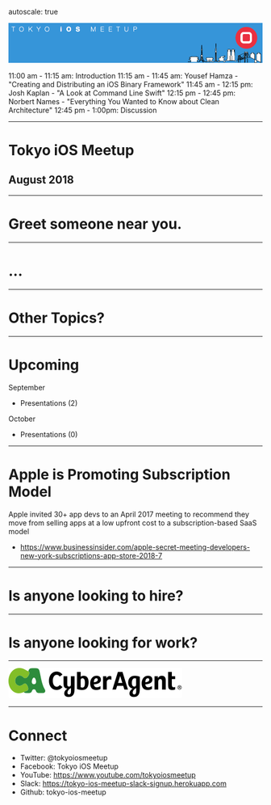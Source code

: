 autoscale: true

![inline](logo.png)

11:00 am - 11:15 am: Introduction
11:15 am - 11:45 am: Yousef Hamza - "Creating and Distributing an iOS Binary Framework"
11:45 am - 12:15 pm: Josh Kaplan - "A Look at Command Line Swift"
12:15 pm - 12:45 pm: Norbert Names - "Everything You Wanted to Know about Clean Architecture"
12:45 pm - 1:00pm: Discussion

---

# Tokyo iOS Meetup
## August 2018

---

# Greet someone near you.

---

# ...

---


# Other Topics?

---

# Upcoming

September

- Presentations (2)

October

- Presentations (0)

---

# Apple is Promoting Subscription Model

Apple invited 30+ app devs to an April 2017 meeting to recommend they move from selling apps at a low upfront cost to a subscription-based SaaS model

- https://www.businessinsider.com/apple-secret-meeting-developers-new-york-subscriptions-app-store-2018-7

---

# Is anyone looking to hire?

---

# Is anyone looking for work?

---

![inline 100%](CyberAgent_logo.png)

---

# Connect

- Twitter: @tokyoiosmeetup
- Facebook: Tokyo iOS Meetup
- YouTube: https://www.youtube.com/tokyoiosmeetup
- Slack: https://tokyo-ios-meetup-slack-signup.herokuapp.com
- Github: tokyo-ios-meetup
